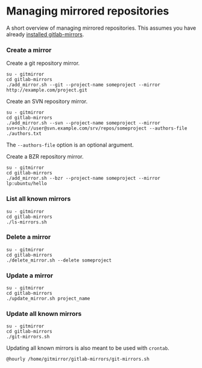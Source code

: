 # Managing mirrored repositories

A short overview of managing mirrored repositories.  This assumes you have already [installed gitlab-mirrors](installation.md).

### Create a mirror

Create a git repository mirror.

    su - gitmirror
    cd gitlab-mirrors
    ./add_mirror.sh --git --project-name someproject --mirror http://example.com/project.git

Create an SVN repository mirror.

    su - gitmirror
    cd gitlab-mirrors
    ./add_mirror.sh --svn --project-name someproject --mirror svn+ssh://user@svn.example.com/srv/repos/someproject --authors-file ./authors.txt

The `--authors-file` option is an optional argument.

Create a BZR repository mirror.

    su - gitmirror
    cd gitlab-mirrors
    ./add_mirror.sh --bzr --project-name someproject --mirror lp:ubuntu/hello

### List all known mirrors

    su - gitmirror
    cd gitlab-mirrors
    ./ls-mirrors.sh

### Delete a mirror

    su - gitmirror
    cd gitlab-mirrors
    ./delete_mirror.sh --delete someproject

### Update a mirror

    su - gitmirror
    cd gitlab-mirrors
    ./update_mirror.sh project_name

### Update all known mirrors

    su - gitmirror
    cd gitlab-mirrors
    ./git-mirrors.sh

Updating all known mirrors is also meant to be used with `crontab`.

    @hourly /home/gitmirror/gitlab-mirrors/git-mirrors.sh
